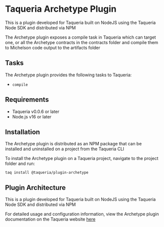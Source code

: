 # Taqueria Archetype Plugin

This is a plugin developed for Taqueria built on NodeJS using the Taqueria Node SDK and distributed via NPM

The Archetype plugin exposes a compile task in Taqueria which can target one, or all the Archetype contracts in the contracts folder and compile them to Michelson code output to the artifacts folder

## Tasks

The Archetype plugin provides the following tasks to Taqueria:
- `compile`

## Requirements

- Taqueria v0.0.6 or later
- Node.js v16 or later

## Installation

The Archetype plugin is distributed as an NPM package that can be installed and uninstalled on a project from the Taqueria CLI

To install the Archetype plugin on a Taqueria project, navigate to the project folder and run:
```shell
taq install @taqueria/plugin-archetype
```

## Plugin Architecture

This is a plugin developed for Taqueria built on NodeJS using the Taqueria Node SDK and distributed via NPM

For detailed usage and configuration information, view the Archetype plugin documentation on the Taqueria website [here](https://taqueria.io/docs/plugins/plugin-archetype)